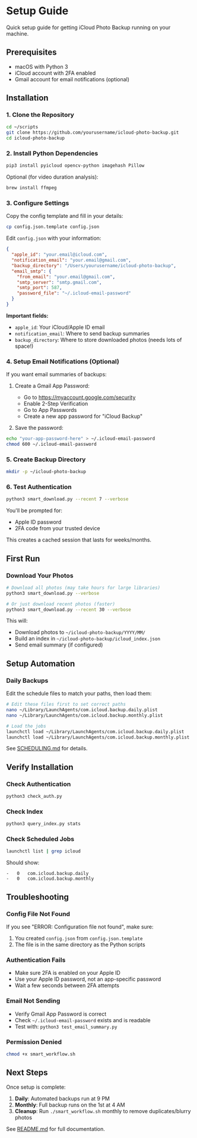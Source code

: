 # Setup Guide

Quick setup guide for getting iCloud Photo Backup running on your machine.

## Prerequisites

- macOS with Python 3
- iCloud account with 2FA enabled
- Gmail account for email notifications (optional)

## Installation

### 1. Clone the Repository

```bash
cd ~/scripts
git clone https://github.com/yourusername/icloud-photo-backup.git
cd icloud-photo-backup
```

### 2. Install Python Dependencies

```bash
pip3 install pyicloud opencv-python imagehash Pillow
```

Optional (for video duration analysis):
```bash
brew install ffmpeg
```

### 3. Configure Settings

Copy the config template and fill in your details:

```bash
cp config.json.template config.json
```

Edit `config.json` with your information:

```json
{
  "apple_id": "your.email@icloud.com",
  "notification_email": "your.email@gmail.com",
  "backup_directory": "/Users/yourusername/icloud-photo-backup",
  "email_smtp": {
    "from_email": "your.email@gmail.com",
    "smtp_server": "smtp.gmail.com",
    "smtp_port": 587,
    "password_file": "~/.icloud-email-password"
  }
}
```

**Important fields:**
- `apple_id`: Your iCloud/Apple ID email
- `notification_email`: Where to send backup summaries
- `backup_directory`: Where to store downloaded photos (needs lots of space!)

### 4. Setup Email Notifications (Optional)

If you want email summaries of backups:

1. Create a Gmail App Password:
   - Go to https://myaccount.google.com/security
   - Enable 2-Step Verification
   - Go to App Passwords
   - Create a new app password for "iCloud Backup"

2. Save the password:
```bash
echo "your-app-password-here" > ~/.icloud-email-password
chmod 600 ~/.icloud-email-password
```

### 5. Create Backup Directory

```bash
mkdir -p ~/icloud-photo-backup
```

### 6. Test Authentication

```bash
python3 smart_download.py --recent 7 --verbose
```

You'll be prompted for:
- Apple ID password
- 2FA code from your trusted device

This creates a cached session that lasts for weeks/months.

## First Run

### Download Your Photos

```bash
# Download all photos (may take hours for large libraries)
python3 smart_download.py --verbose

# Or just download recent photos (faster)
python3 smart_download.py --recent 30 --verbose
```

This will:
- Download photos to `~/icloud-photo-backup/YYYY/MM/`
- Build an index in `~/icloud-photo-backup/icloud_index.json`
- Send email summary (if configured)

## Setup Automation

### Daily Backups

Edit the schedule files to match your paths, then load them:

```bash
# Edit these files first to set correct paths
nano ~/Library/LaunchAgents/com.icloud.backup.daily.plist
nano ~/Library/LaunchAgents/com.icloud.backup.monthly.plist

# Load the jobs
launchctl load ~/Library/LaunchAgents/com.icloud.backup.daily.plist
launchctl load ~/Library/LaunchAgents/com.icloud.backup.monthly.plist
```

See [SCHEDULING.md](SCHEDULING.md) for details.

## Verify Installation

### Check Authentication
```bash
python3 check_auth.py
```

### Check Index
```bash
python3 query_index.py stats
```

### Check Scheduled Jobs
```bash
launchctl list | grep icloud
```

Should show:
```
-	0	com.icloud.backup.daily
-	0	com.icloud.backup.monthly
```

## Troubleshooting

### Config File Not Found

If you see "ERROR: Configuration file not found", make sure:
1. You created `config.json` from `config.json.template`
2. The file is in the same directory as the Python scripts

### Authentication Fails

- Make sure 2FA is enabled on your Apple ID
- Use your Apple ID password, not an app-specific password
- Wait a few seconds between 2FA attempts

### Email Not Sending

- Verify Gmail App Password is correct
- Check `~/.icloud-email-password` exists and is readable
- Test with: `python3 test_email_summary.py`

### Permission Denied

```bash
chmod +x smart_workflow.sh
```

## Next Steps

Once setup is complete:

1. **Daily**: Automated backups run at 9 PM
2. **Monthly**: Full backup runs on the 1st at 4 AM
3. **Cleanup**: Run `./smart_workflow.sh` monthly to remove duplicates/blurry photos

See [README.md](README.md) for full documentation.

